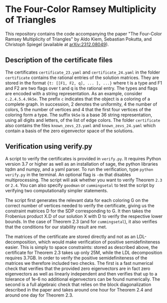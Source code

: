 # The Four-Color Ramsey Multiplicity of Triangles
This repository contains the code accompanying the paper "The Four-Color Ramsey Multiplicity of Triangles" by Aldo Kiem, Sebastian Pokutta, and Christoph Spiegel (available at [arXiv:2312.08049](https://arxiv.org/abs/2312.08049#:~:text=We%20study%20a%20generalization%20of,edges%20of%20a%20complete%20graph.)).

## Description of the certificate files
The certificates `certificate_23.yaml` and `certificate_24.yaml` in the folder `certificate` contains the rational entries of the solution matrices. They are stored in the format `{t: [[F1, F2, q], ... ], ...}` where t is a type and F1 and F2 are two flags over t and q is the rational entry. The types and flags are encoded with a string representation. As an example, consider `c.2.4.5.4.9k5e`. The prefix `c` indicates that the object is a coloring of a complete graph. In succession, 2 denotes the uniformity, 4 the number of colors, 5 the number of vertices and 4 that the first four vertices of the coloring form a type. The suffix `9k5e` is a base 36 string representation, using all digits and letters, of the list of edge colors. The folder `certificate` also contains the files `known_zevs_23.yaml` and `known_zevs_24.yaml` which contain a basis of the zero eigenvector space of the solutions.

## Verification using verify.py
A script to verify the certificates is provided in `verify.py`. It requires Python version 3.7 or higher as well as an installation of sage, the python libraries tqdm and numpy, and a yaml parser. To run the verification, type `python verify.py` in the terminal. An optional flag is `-dm` that disables multiprocessing. The script will ask whether you want to verify Theorem `2.3` or `2.4`. You can also specify `goodman` or `cummingsetal` to test the script by verifying two computationally simpler statements.

The script first generates the relevant data for each coloring G on the correct number of vertices needed to verify the certificate, giving us the constraint matrices D for the SDP corresponding to G. It then takes the Frobenius product X.D of our solution X with D to verify the respective lower bounds. In the case of Theorem 2.3 (and for `cummingsetal`), it also verifies that the conditions for our stability result are met.

The matrices of the certificate are stored directly and not as an LDL-decomposition, which would make verification of positive semidefiniteness easier. This is simply to space constraints: stored as described above, the certificate for Theorem 2.3 takes up only 25M, while the LDL decomposition requires 3.7GB. In order to verify the positive semidefiniteness of the matrices we therefore included two checks. The first is a fast numerical check that verifies that the provided zero eigenvectors are in fact zero eigenvectors as well as linearly independent and then verifies that up to a tolerance of 1e-6 no additional eigenvectors can be found numerically. The second is a full algebraic check that relies on the block diagonalization described in the paper and takes around one hour for Theorem 2.4 and around one day for Theorem 2.3.
